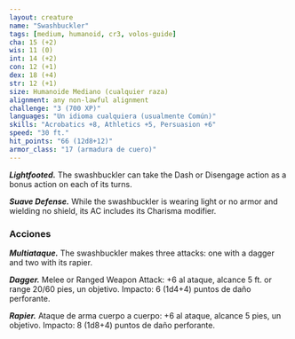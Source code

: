 ```yaml
---
layout: creature
name: "Swashbuckler"
tags: [medium, humanoid, cr3, volos-guide]
cha: 15 (+2)
wis: 11 (0)
int: 14 (+2)
con: 12 (+1)
dex: 18 (+4)
str: 12 (+1)
size: Humanoide Mediano (cualquier raza)
alignment: any non-lawful alignment
challenge: "3 (700 XP)"
languages: "Un idioma cualquiera (usualmente Común)"
skills: "Acrobatics +8, Athletics +5, Persuasion +6"
speed: "30 ft."
hit_points: "66 (12d8+12)"
armor_class: "17 (armadura de cuero)"
---
```


***Lightfooted.*** The swashbuckler can take the Dash or Disengage action as a bonus action on each of its turns.

***Suave Defense.*** While the swashbuckler is wearing light or no armor and wielding no shield, its AC includes its Charisma modifier.

### Acciones

***Multiataque.*** The swashbuckler makes three attacks: one with a dagger and two with its rapier.

***Dagger.*** Melee or Ranged Weapon Attack: +6 al ataque, alcance 5 ft. or range 20/60 pies, un objetivo. Impacto: 6 (1d4+4) puntos de daño perforante.

***Rapier.*** Ataque de arma cuerpo a cuerpo: +6 al ataque, alcance 5 pies, un objetivo. Impacto: 8 (1d8+4) puntos de daño perforante.